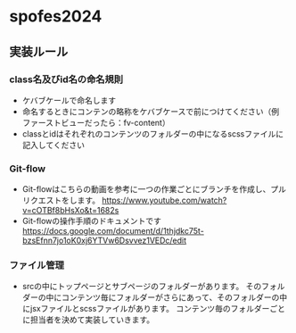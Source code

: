 # spofes2024

## 実装ルール
### class名及びid名の命名規則
* ケバブケールで命名します
* 命名するときにコンテンの略称をケバブケースで前につけてください（例　ファーストビューだったら：fv-content）
* classとidはそれぞれのコンテンツのフォルダーの中になるscssファイルに記入してください
### Git-flow
* Git-flowはこちらの動画を参考に一つの作業ごとにブランチを作成し、プルリクエストをします。
https://www.youtube.com/watch?v=cOTBf8bHsXo&t=1682s
* Git-flowの操作手順のドキュメントです
https://docs.google.com/document/d/1thjdkc75t-bzsEfnn7jo1oK0xj6YTVw6Dsvvez1VEDc/edit
### ファイル管理
* srcの中にトップページとサブページのフォルダーがあります。
そのフォルダーの中にコンテンツ毎にフォルダーがさらにあって、そのフォルダーの中にjsxファイルとscssファイルがあります。
コンテンツ毎のフォルダーごとに担当者を決めて実装していきます。

